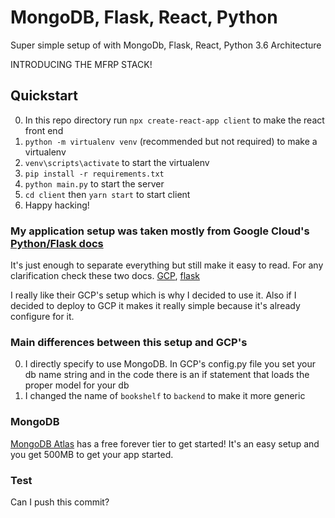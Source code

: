 # MongoDB, Flask, React, Python
Super simple setup of with MongoDb, Flask, React, Python 3.6 Architecture

INTRODUCING THE MFRP STACK!

## Quickstart
0. In this repo directory run `npx create-react-app client` to make the react front end
0. `python -m virtualenv venv` (recommended but not required) to make a virtualenv
0. `venv\scripts\activate` to start the virtualenv
0. `pip install -r requirements.txt`
0. `python main.py` to start the server
0. `cd client` then `yarn start` to start client
0. Happy hacking!

### My application setup was taken mostly from Google Cloud's [Python/Flask docs](https://github.com/GoogleCloudPlatform/getting-started-python/tree/master/3-binary-data/bookshelf)
It's just enough to separate everything but still make it easy to read.
For any clarification check these two docs.  [GCP](https://cloud.google.com/python/getting-started/tutorial-app), [flask](http://flask.pocoo.org/docs/1.0/tutorial/layout/)

I really like their GCP's setup which is why I decided to use it.  Also if I decided to deploy to GCP it makes it really simple because it's already configure for it.

### Main differences between this setup and GCP's
0. I directly specify to use MongoDB.  In GCP's config.py file you set your db name string and in the code there is an if statement that loads the proper model for your db
0. I changed the name of `bookshelf` to `backend` to make it more generic

### MongoDB
[MongoDB Atlas](https://cloud.mongodb.com) has a free forever tier to get started!  It's an easy setup and you get 500MB to get your app started.

### Test
Can I push this commit?
